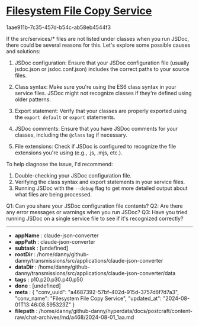 # [Filesystem File Copy Service](https://claude.ai/chat/a4687392-57bf-402d-915d-3757d6f7d7a3)

1aae911b-7c35-457d-b54c-ab58eb4544f3

 If the src/services/* files are not listed under classes when you run JSDoc, there could be several reasons for this. Let's explore some possible causes and solutions:

1. JSDoc configuration:
   Ensure that your JSDoc configuration file (usually jsdoc.json or jsdoc.conf.json) includes the correct paths to your source files.

2. Class syntax:
   Make sure you're using the ES6 class syntax in your service files. JSDoc might not recognize classes if they're defined using older patterns.

3. Export statement:
   Verify that your classes are properly exported using the `export default` or `export` statements.

4. JSDoc comments:
   Ensure that you have JSDoc comments for your classes, including the `@class` tag if necessary.

5. File extensions:
   Check if JSDoc is configured to recognize the file extensions you're using (e.g., .js, .mjs, etc.).

To help diagnose the issue, I'd recommend:

1. Double-checking your JSDoc configuration file.
2. Verifying the class syntax and export statements in your service files.
3. Running JSDoc with the `--debug` flag to get more detailed output about what files are being processed.

Q1: Can you share your JSDoc configuration file contents?
Q2: Are there any error messages or warnings when you run JSDoc?
Q3: Have you tried running JSDoc on a single service file to see if it's recognized correctly?

---

* **appName** : claude-json-converter
* **appPath** : claude-json-converter
* **subtask** : [undefined]
* **rootDir** : /home/danny/github-danny/transmissions/src/applications/claude-json-converter
* **dataDir** : /home/danny/github-danny/transmissions/src/applications/claude-json-converter/data
* **tags** : p10.p20.p30.p40.p50
* **done** : [undefined]
* **meta** : {
  "conv_uuid": "a4687392-57bf-402d-915d-3757d6f7d7a3",
  "conv_name": "Filesystem File Copy Service",
  "updated_at": "2024-08-01T13:46:08.595323Z"
}
* **filepath** : /home/danny/github-danny/hyperdata/docs/postcraft/content-raw/chat-archives/md/a468/2024-08-01_1aa.md